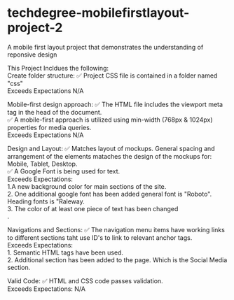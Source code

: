 # techdegree-mobilefirstlayout-project-2

A mobile first layout project that demonstrates the understanding of reponsive design

This Project Incldues the following: <br/>
Create folder structure:
✅ Project CSS file is contained in a folder named "css" <br/>
Exceeds Expectations N/A <br/>

Mobile-first design approach:
✅ The HTML file includes the viewport meta tag in the head of the document. <br/>
✅ A mobile-first approach is utilized using min-width (768px & 1024px) properties for media queries. </br>
Exceeds Expectations N/A <br/>

Design and Layout:
✅ Matches layout of mockups. General spacing and arrangement of the elements mataches the design of the mockups for: Mobile, Tablet, Desktop. <br/>
✅ A Google Font is being used for text.<br/>
Exceeds Expectations: <br/>1.A new background color for main sections of the site. <br/> 2. One additional google font has been added general font is "Roboto". Heading fonts is "Raleway. <br/> 3. The color of at least one piece of text has been changed <br/>.

Navigations and Sections:
✅ The navigation menu items have working links to different sections taht use ID's to link to relevant anchor tags. <br/>
Exceeds Expectations: <br/>1. Semantic HTML tags have been used. <br/> 2. Additional section has been added to the page. Which is the Social Media section. <br/>

Valid Code:
✅ HTML and CSS code passes validation.<br/>
Exceeds Expectations: N/A
